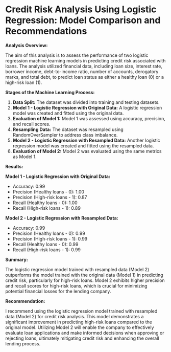 # Credit Risk Analysis Using Logistic Regression: Model Comparison and Recommendations

**Analysis Overview:**

The aim of this analysis is to assess the performance of two logistic regression machine learning models in predicting credit risk associated with loans. The analysis utilized financial data, including loan size, interest rate, borrower income, debt-to-income ratio, number of accounts, derogatory marks, and total debt, to predict loan status as either a healthy loan (0) or a high-risk loan (1).

**Stages of the Machine Learning Process:**

1. **Data Split:** The dataset was divided into training and testing datasets.
2. **Model 1 - Logistic Regression with Original Data:** A logistic regression model was created and fitted using the original data.
3. **Evaluation of Model 1:** Model 1 was assessed using accuracy, precision, and recall scores.
4. **Resampling Data:** The dataset was resampled using RandomOverSampler to address class imbalance.
5. **Model 2 - Logistic Regression with Resampled Data:** Another logistic regression model was created and fitted using the resampled data.
6. **Evaluation of Model 2:** Model 2 was evaluated using the same metrics as Model 1.

**Results:**

**Model 1 - Logistic Regression with Original Data:**
- Accuracy: 0.99
- Precision (Healthy loans - 0): 1.00
- Precision (High-risk loans - 1): 0.87
- Recall (Healthy loans - 0): 1.00
- Recall (High-risk loans - 1): 0.89

**Model 2 - Logistic Regression with Resampled Data:**
- Accuracy: 0.99
- Precision (Healthy loans - 0): 0.99
- Precision (High-risk loans - 1): 0.99
- Recall (Healthy loans - 0): 0.99
- Recall (High-risk loans - 1): 0.99

**Summary:**

The logistic regression model trained with resampled data (Model 2) outperforms the model trained with the original data (Model 1) in predicting credit risk, particularly for high-risk loans. Model 2 exhibits higher precision and recall scores for high-risk loans, which is crucial for minimizing potential financial losses for the lending company.

**Recommendation:**

I recommend using the logistic regression model trained with resampled data (Model 2) for credit risk analysis. This model demonstrates a significant improvement in predicting high-risk loans compared to the original model. Utilizing Model 2 will enable the company to effectively evaluate loan applications and make informed decisions when approving or rejecting loans, ultimately mitigating credit risk and enhancing the overall lending process.